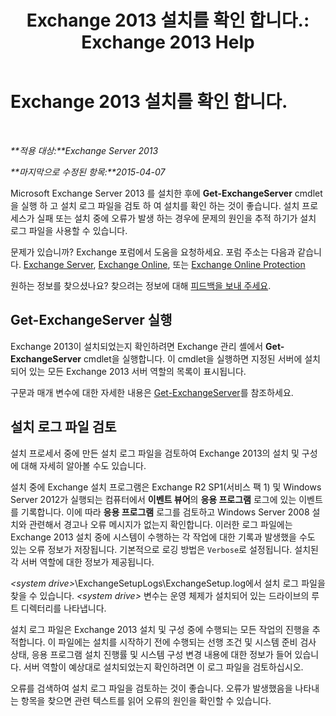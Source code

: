 ﻿---
title: 'Exchange 2013 설치를 확인 합니다.: Exchange 2013 Help'
TOCTitle: Exchange 2013 설치를 확인 합니다.
ms:assetid: fdd20a2a-c8c1-4d17-b813-3c05d88a4411
ms:mtpsurl: https://technet.microsoft.com/ko-kr/library/Bb125254(v=EXCHG.150)
ms:contentKeyID: 50484602
ms.date: 05/22/2018
mtps_version: v=EXCHG.150
ms.translationtype: MT
---

# Exchange 2013 설치를 확인 합니다.

 

_**적용 대상:**Exchange Server 2013_

_**마지막으로 수정된 항목:**2015-04-07_

Microsoft Exchange Server 2013 를 설치한 후에 **Get-ExchangeServer** cmdlet을 실행 하 고 설치 로그 파일을 검토 하 여 설치를 확인 하는 것이 좋습니다. 설치 프로세스가 실패 또는 설치 중에 오류가 발생 하는 경우에 문제의 원인을 추적 하기가 설치 로그 파일을 사용할 수 있습니다.

문제가 있습니까? Exchange 포럼에서 도움을 요청하세요. 포럼 주소는 다음과 같습니다. [Exchange Server](https://go.microsoft.com/fwlink/p/?linkid=60612), [Exchange Online](https://go.microsoft.com/fwlink/p/?linkid=267542), 또는 [Exchange Online Protection](https://go.microsoft.com/fwlink/p/?linkid=285351)

원하는 정보를 찾으셨나요? 찾으려는 정보에 대해 [피드백을 보내 주세요](mailto:exsetuphelpfeedback@microsoft.com?subject=exchange%202013%20setup%20help%20feedback).

## Get-ExchangeServer 실행

Exchange 2013이 설치되었는지 확인하려면 Exchange 관리 셸에서 **Get-ExchangeServer** cmdlet을 실행합니다. 이 cmdlet을 실행하면 지정된 서버에 설치되어 있는 모든 Exchange 2013 서버 역할의 목록이 표시됩니다.

구문과 매개 변수에 대한 자세한 내용은 [Get-ExchangeServer](https://technet.microsoft.com/ko-kr/library/bb123873\(v=exchg.150\))를 참조하세요.

## 설치 로그 파일 검토

설치 프로세서 중에 만든 설치 로그 파일을 검토하여 Exchange 2013의 설치 및 구성에 대해 자세히 알아볼 수도 있습니다.

설치 중에 Exchange 설치 프로그램은 Exchange R2 SP1(서비스 팩 1) 및 Windows Server 2012가 실행되는 컴퓨터에서 **이벤트 뷰어**의 **응용 프로그램** 로그에 있는 이벤트를 기록합니다. 이에 따라 **응용 프로그램** 로그를 검토하고 Windows Server 2008 설치와 관련해서 경고나 오류 메시지가 없는지 확인합니다. 이러한 로그 파일에는 Exchange 2013 설치 중에 시스템이 수행하는 각 작업에 대한 기록과 발생했을 수도 있는 오류 정보가 저장됩니다. 기본적으로 로깅 방법은 `Verbose`로 설정됩니다. 설치된 각 서버 역할에 대한 정보가 제공됩니다.

*\<system drive\>*\\ExchangeSetupLogs\\ExchangeSetup.log에서 설치 로그 파일을 찾을 수 있습니다. *\<system drive\>* 변수는 운영 체제가 설치되어 있는 드라이브의 루트 디렉터리를 나타냅니다.

설치 로그 파일은 Exchange 2013 설치 및 구성 중에 수행되는 모든 작업의 진행을 추적합니다. 이 파일에는 설치를 시작하기 전에 수행되는 선행 조건 및 시스템 준비 검사 상태, 응용 프로그램 설치 진행률 및 시스템 구성 변경 내용에 대한 정보가 들어 있습니다. 서버 역할이 예상대로 설치되었는지 확인하려면 이 로그 파일을 검토하십시오.

오류를 검색하여 설치 로그 파일을 검토하는 것이 좋습니다. 오류가 발생했음을 나타내는 항목을 찾으면 관련 텍스트를 읽어 오류의 원인을 확인할 수 있습니다.

